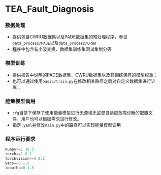 # TEA_Fault_Diagnosis

### 数据处理

- 提供包含CWRU数据集以及PADE数据集的预处理程序，参见`data_process/PADE`以及`data_process/CRWU`
- 程序中包含有小波变换、数据集训练集测试集划分等

### 模型训练

- 提供报告中说明的PADE数据集、CWRU数据集以及其训练保存的模型权重；
- 也可以通过使用`basic/train.py`在修改相关路径之后对自定义数据集进行训练；

### 能量模型调用

- `cfg`目录下保存了使用能量模型进行无源域无监督自适应故障诊断的配置文件，用户也可以根据需求进行修改。
- 指定`.yaml`并修改`main.py`中的路径可以实现能量模型调用

### 程序运行要求

```python
numpy>=1.19.5
torch==1.8.1
torchvision==0.9.1
yacs==0.1.8
iopath==0.1.8
```



